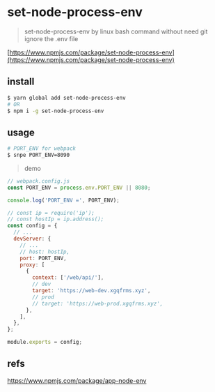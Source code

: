 # set-node-process-env

> set-node-process-env by linux bash command without need git ignore the .env file

[https://www.npmjs.com/package/set-node-process-env](https://www.npmjs.com/package/set-node-process-env)

## install

```sh
$ yarn global add set-node-process-env
# OR
$ npm i -g set-node-process-env

```

## usage


```sh
# PORT_ENV for webpack
$ snpe PORT_ENV=8090

```

> demo

```js
// webpack.config.js
const PORT_ENV = process.env.PORT_ENV || 8080;

console.log('PORT_ENV =', PORT_ENV);

// const ip = require('ip');
// const hostIp = ip.address();
const config = {
  // ...
  devServer: {
    // ...
    // host: hostIp,
    port: PORT_ENV,
    proxy: [
      {
        context: ['/web/api/'],
        // dev
        target: 'https://web-dev.xgqfrms.xyz',
        // prod
        // target: 'https://web-prod.xgqfrms.xyz',
      },
    ],
  },
};

module.exports = config;

```

## refs

https://www.npmjs.com/package/app-node-env

